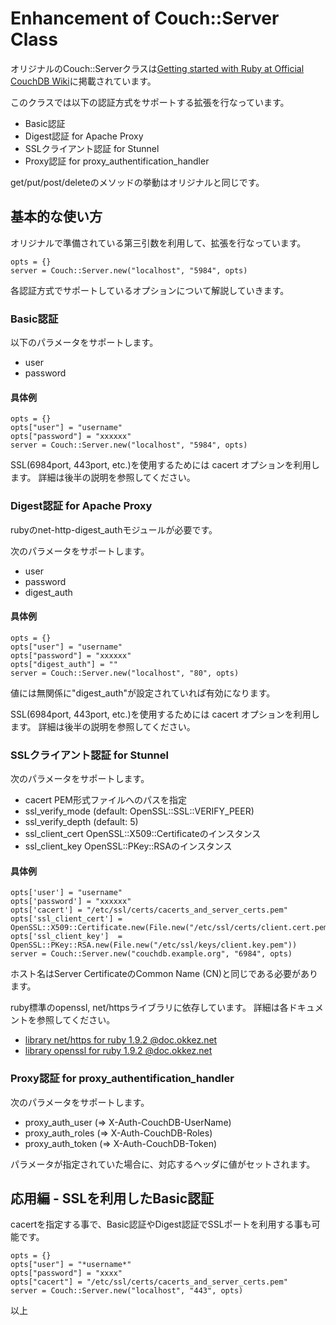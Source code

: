 <!-- -*- mode: markdown ; coding: utf-8 -*- -->

Enhancement of Couch::Server Class 
==================================
オリジナルのCouch::Serverクラスは[Getting started with Ruby at Official CouchDB Wiki](http://wiki.apache.org/couchdb/Getting_started_with_Ruby "Official CouchDB Wiki")に掲載されています。

このクラスでは以下の認証方式をサポートする拡張を行なっています。

* Basic認証
* Digest認証 for Apache Proxy
* SSLクライアント認証 for Stunnel
* Proxy認証 for proxy\_authentification\_handler

get/put/post/deleteのメソッドの挙動はオリジナルと同じです。

基本的な使い方
--------------
オリジナルで準備されている第三引数を利用して、拡張を行なっています。

    opts = {}
    server = Couch::Server.new("localhost", "5984", opts)

各認証方式でサポートしているオプションについて解説していきます。

### Basic認証
以下のパラメータをサポートします。

* user
* password

#### 具体例

    opts = {}
    opts["user"] = "username"
    opts["password"] = "xxxxxx"
    server = Couch::Server.new("localhost", "5984", opts)

SSL(6984port, 443port, etc.)を使用するためには cacert オプションを利用します。
詳細は後半の説明を参照してください。

### Digest認証 for Apache Proxy
rubyのnet-http-digest\_authモジュールが必要です。

次のパラメータをサポートします。

* user
* password
* digest\_auth

#### 具体例
    opts = {}
    opts["user"] = "username"
    opts["password"] = "xxxxxx"
    opts["digest_auth"] = ""
    server = Couch::Server.new("localhost", "80", opts)

値には無関係に"digest\_auth"が設定されていれば有効になります。

SSL(6984port, 443port, etc.)を使用するためには cacert オプションを利用します。
詳細は後半の説明を参照してください。

### SSLクライアント認証 for Stunnel
次のパラメータをサポートします。

* cacert PEM形式ファイルへのパスを指定
* ssl\_verify\_mode (default: OpenSSL::SSL::VERIFY\_PEER)
* ssl\_verify\_depth (default: 5)
* ssl\_client\_cert OpenSSL::X509::Certificateのインスタンス
* ssl\_client\_key OpenSSL::PKey::RSAのインスタンス 

#### 具体例
    opts['user'] = "username"
    opts['password'] = "xxxxxx"
    opts['cacert'] = "/etc/ssl/certs/cacerts_and_server_certs.pem"
    opts['ssl_client_cert'] = OpenSSL::X509::Certificate.new(File.new("/etc/ssl/certs/client.cert.pem"))
    opts['ssl_client_key']  = OpenSSL::PKey::RSA.new(File.new("/etc/ssl/keys/client.key.pem"))
    server = Couch::Server.new("couchdb.example.org", "6984", opts)

ホスト名はServer CertificateのCommon Name (CN)と同じである必要があります。

ruby標準のopenssl, net/httpsライブラリに依存しています。
詳細は各ドキュメントを参照してください。

* [library net/https for ruby 1.9.2 @doc.okkez.net](http://doc.okkez.net/static/192/library/net=2fhttps.html "Net::HTTPSドキュメント")
* [library openssl for ruby 1.9.2 @doc.okkez.net](http://doc.okkez.net/static/192/library/openssl.html "OpenSSLドキュメント")

### Proxy認証 for proxy\_authentification\_handler
次のパラメータをサポートします。

* proxy\_auth\_user (=> X-Auth-CouchDB-UserName)
* proxy\_auth\_roles (=> X-Auth-CouchDB-Roles)
* proxy\_auth\_token (=> X-Auth-CouchDB-Token)

パラメータが指定されていた場合に、対応するヘッダに値がセットされます。


応用編  - SSLを利用したBasic認証
--------------------------------
cacertを指定する事で、Basic認証やDigest認証でSSLポートを利用する事も可能です。

    opts = {}
    opts["user"] = "*username*"
    opts["password"] = "xxxx"
    opts["cacert"] = "/etc/ssl/certs/cacerts_and_server_certs.pem"
    server = Couch::Server.new("localhost", "443", opts)


以上

